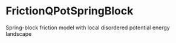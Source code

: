 # FrictionQPotSpringBlock
Spring-block friction model with local disordered potential energy landscape
